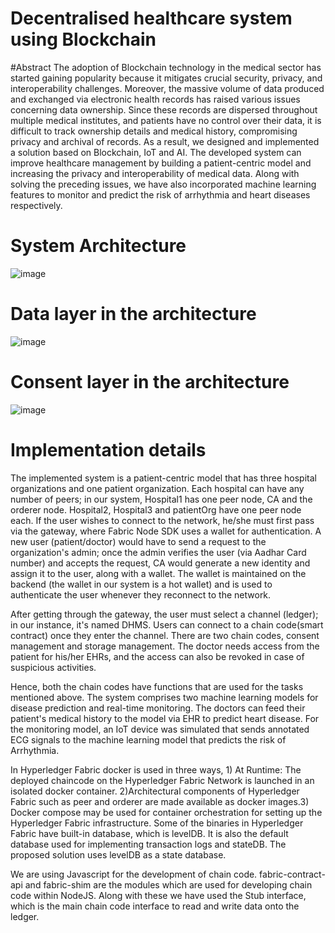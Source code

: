 # Decentralised healthcare system using Blockchain

#Abstract 
    The adoption of Blockchain technology in the medical sector has started gaining popularity because it mitigates crucial security, privacy, and interoperability challenges. Moreover, the massive volume of data produced and exchanged via electronic health records has raised various issues concerning data ownership. Since these records are dispersed throughout multiple medical institutes, and patients have no control over their data, it is difficult to track ownership details and medical history, compromising privacy and archival of records. As a result, we designed and implemented a solution based on Blockchain, IoT and AI. The developed system can improve healthcare management by building a patient-centric model and increasing the privacy and interoperability of medical data. Along with solving the preceding issues, we have also incorporated machine learning features to monitor and predict the risk of arrhythmia and heart diseases respectively.

# System Architecture
 ![image](https://user-images.githubusercontent.com/15829308/181119082-f220e57e-099b-4457-9eca-51176388fd85.png)

# Data layer in the architecture
![image](https://user-images.githubusercontent.com/15829308/181119347-79ccc429-0688-4967-86aa-5a1d969a540f.png)

# Consent layer in the architecture
![image](https://user-images.githubusercontent.com/15829308/181119443-8a6f2787-8c83-4735-a045-5727d1c6f894.png)

# Implementation details
The implemented system is a patient-centric model that has three hospital organizations and one patient organization. Each hospital can have any number of peers; in our system, Hospital1 has one peer node, CA and the orderer node. Hospital2, Hospital3 and patientOrg have one peer node each. If the user wishes to connect to the network, he/she must first pass via the gateway, where Fabric Node SDK uses a wallet for authentication. A new user (patient/doctor) would have to send a request to the organization's admin; once the admin verifies the user (via Aadhar Card number) and accepts the request, CA would generate a new identity and assign it to the user, along with a wallet. The wallet is maintained on the backend (the wallet in our system is a hot wallet) and is used to authenticate the user whenever they reconnect to the network.
   
After getting through the gateway, the user must select a channel (ledger); in our instance, it's named DHMS. Users can connect to a chain code(smart contract) once they enter the channel. There are two chain codes, consent management and storage management. The doctor needs access from the patient for his/her EHRs, and the access can also be revoked in case of suspicious activities. 

Hence, both the chain codes have functions that are used for the tasks mentioned above. The system comprises two machine learning models for disease prediction and real-time monitoring. The doctors can feed their patient's medical history to the model via EHR to predict heart disease. For the monitoring model, an IoT device was simulated that sends annotated ECG signals to the machine learning model that predicts the risk of Arrhythmia. 

In Hyperledger Fabric docker is used in three ways, 1) At Runtime: The deployed chaincode on the Hyperledger Fabric Network is launched in an isolated docker container. 2)Architectural components of Hyperledger Fabric such as peer and orderer are made available as docker images.3) Docker compose may be used for container orchestration for setting up the Hyperledger Fabric infrastructure.
Some of the binaries in Hyperledger Fabric have built-in database, which is levelDB. It is also the default database used for implementing transaction logs and stateDB. The proposed solution uses levelDB as a state database. 

We are using Javascript for the development of chain code. fabric-contract-api and fabric-shim are the modules which are used for developing chain code within NodeJS. Along with these we have used the Stub interface, which is the main chain code interface to read and write data onto the ledger.
